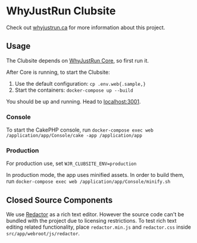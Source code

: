 # WhyJustRun Clubsite

Check out [whyjustrun.ca](https://whyjustrun.ca) for more information about this project.

## Usage

The Clubsite depends on [WhyJustRun Core](https://github.com/WhyJustRun/Core), so first run it.

After Core is running, to start the Clubsite:

1) Use the default configuration: `cp .env.web{.sample,}`
2) Start the containers: `docker-compose up --build`

You should be up and running. Head to [localhost:3001](http://localhost:3001).

### Console

To start the CakePHP console, run `docker-compose exec web /application/app/Console/cake -app /application/app`

### Production

For production use, set `WJR_CLUBSITE_ENV=production`

In production mode, the app uses minified assets. In order to build them, run `docker-compose exec web /application/app/Console/minify.sh`

## Closed Source Components

We use [Redactor](https://imperavi.com/redactor/) as a rich text editor. However the source code can't be bundled with the project due to licensing restrictions. To test rich text editing related functionality, place `redactor.min.js` and `redactor.css` inside `src/app/webroot/js/redactor`.
